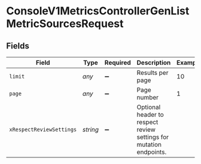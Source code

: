 # ConsoleV1MetricsControllerGenListMetricSourcesRequest


## Fields

| Field                                                              | Type                                                               | Required                                                           | Description                                                        | Example                                                            |
| ------------------------------------------------------------------ | ------------------------------------------------------------------ | ------------------------------------------------------------------ | ------------------------------------------------------------------ | ------------------------------------------------------------------ |
| `limit`                                                            | *any*                                                              | :heavy_minus_sign:                                                 | Results per page                                                   | 10                                                                 |
| `page`                                                             | *any*                                                              | :heavy_minus_sign:                                                 | Page number                                                        | 1                                                                  |
| `xRespectReviewSettings`                                           | *string*                                                           | :heavy_minus_sign:                                                 | Optional header to respect review settings for mutation endpoints. |                                                                    |